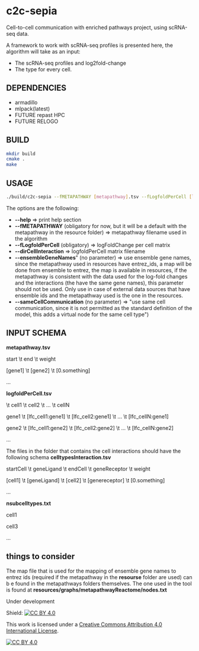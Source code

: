 # c2c-sepia
Cell-to-cell communication with enriched pathways project, using scRNA-seq data.

A framework to work with scRNA-seq profiles is presented here, the algorithm will take as an input:
- The scRNA-seq profiles and log2fold-change
- The type for every cell.

## DEPENDENCIES
- armadillo
- mlpack(latest)
- FUTURE repast HPC
- FUTURE RELOGO

## BUILD
```bash
mkdir build
cmake .
make
```

## USAGE
```bash
./build/c2c-sepia --fMETAPATHWAY [metapathway].tsv --fLogfoldPerCell [logfoldPerCell].tsv --dirCellInteraction [celltypesInteractionFolder]
```

The options are the following:
- **--help**  => print help section
- **--fMETAPATHWAY** (obligatory for now, but it will be a default with the metapathway in the resource folder) => metapathway filename used in the algorithm
- **--fLogfoldPerCell** (obligatory) => logFoldChange per cell matrix
- **--dirCellInteraction** => logfoldPerCell matrix filename
- **--ensembleGeneNames**" (no parameter) => use ensemble gene names, since the metapathway used in resources have entrez_ids, a map will be done from ensemble to entrez, the map is available in resources, if the metapathway is consistent with the data used for the log-fold changes and the interactions (the have the same gene names), this parameter should not be used. Only use in case of external data sources that have ensemble ids and the metapathway used is the one in the resources.
- **--sameCellCommunication** (no parameter) => "use same cell communication, since it is not permitted as the standard definition of the model, this adds a virtual node for the same cell type")
    

## INPUT SCHEMA
**metapathway.tsv**

start \t end \t weight

[gene1] \t [gene2] \t [0.something]

...



**logfoldPerCell.tsv**

\t cell1 \t cell2 \t ... \t cellN 

gene1 \t [lfc_cell1:gene1] \t [lfc_cell2:gene1] \t ... \t [lfc_cellN:gene1]

gene2 \t [lfc_cell1:gene2] \t [lfc_cell2:gene2] \t ... \t [lfc_cellN:gene2]

...


The files in the folder that contains the cell interactions should have the following schema
**celltypesInteraction.tsv**

startCell \t geneLigand \t endCell \t geneReceptor \t weight

[cell1] \t [geneLigand] \t [cell2] \t [genereceptor] \t [0.something]

...



**nsubcelltypes.txt**

cell1

cell3

...



## things to consider
The map file that is used for the mapping of ensemble gene names to entrez ids (required if the metapathway in the __resourse__ folder are used) can b e found in the metapathways folders themselves. The one used in the tool is found at __resources/graphs/metapathwayReactome/nodes.txt__


Under development

Shield: [![CC BY 4.0][cc-by-shield]][cc-by]

This work is licensed under a
[Creative Commons Attribution 4.0 International License][cc-by].

[![CC BY 4.0][cc-by-image]][cc-by]

[cc-by]: http://creativecommons.org/licenses/by/4.0/
[cc-by-image]: https://i.creativecommons.org/l/by/4.0/88x31.png
[cc-by-shield]: https://img.shields.io/badge/License-CC%20BY%204.0-lightgrey.svg
